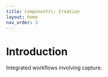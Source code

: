 ```yaml
---
title: Components\: Creation
layout: home
nav_order: 3
---
```



# Introduction
Integrated workflows involving capture.
